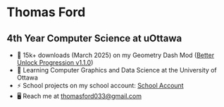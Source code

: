 # Thomas Ford

## 4th Year Computer Science at uOttawa

- 🔭 15k+ downloads (March 2025) on my Geometry Dash Mod ([Better Unlock Progression v1.1.0](https://github.com/GlowRock03/better-unlock-progression/tree/v1.1.4))
- 📖 Learning Computer Graphics and Data Science at the University of Ottawa
- ⚡ School projects on my school account: [School Account](https://github.com/GlowRock0)
- 🖥️ Reach me at <thomasford033@gmail.com>
